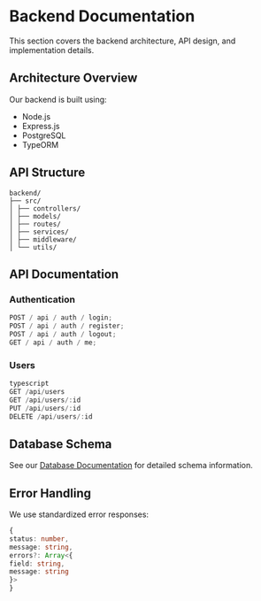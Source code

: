 # Backend Documentation

This section covers the backend architecture, API design, and implementation details.

## Architecture Overview

Our backend is built using:

- Node.js
- Express.js
- PostgreSQL
- TypeORM

## API Structure

```
backend/
├── src/
│ ├── controllers/
│ ├── models/
│ ├── routes/
│ ├── services/
│ ├── middleware/
│ └── utils/
```

## API Documentation

### Authentication

```typescript
POST / api / auth / login;
POST / api / auth / register;
POST / api / auth / logout;
GET / api / auth / me;
```

### Users

```typescript
typescript
GET /api/users
GET /api/users/:id
PUT /api/users/:id
DELETE /api/users/:id
```

## Database Schema

See our [Database Documentation](./database/README.md) for detailed schema information.

## Error Handling

We use standardized error responses:

```typescript
{
status: number,
message: string,
errors?: Array<{
field: string,
message: string
}>
}
```
